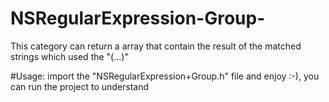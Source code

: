 # NSRegularExpression-Group-
This category can return a array that contain the result of the matched strings which used the "(...)"

#Usage:
import the "NSRegularExpression+Group.h" file and enjoy :-),
you can run the project to understand
